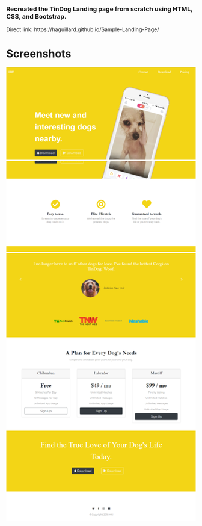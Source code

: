 <h3> Recreated the TinDog Landing page from scratch using HTML, CSS, and Bootstrap. </h3>
<p> Direct link: https://haguillard.github.io/Sample-Landing-Page/ </p>
<h1> Screenshots </h1>

![](/images/landingPage1.PNG)
![](/images/landingPage2.PNG)
![](/images/landingPage3.PNG)
![](/images/landingPage4.PNG)
![](/images/landingPage5.PNG)
